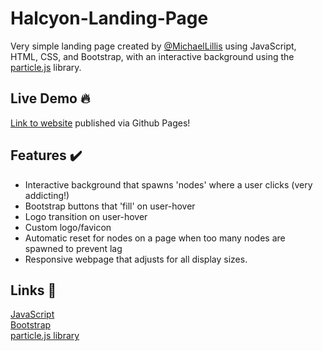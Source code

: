 
# Halcyon-Landing-Page

Very simple landing page created by [@MichaelLillis](https://github.com/MichaelLillis) using JavaScript, HTML, CSS, and Bootstrap, with an interactive background using the [particle.js](https://vincentgarreau.com/particles.js/) library.

## Live Demo 🔥
[Link to website](https://michaellillis.github.io/halcyon-landing-page/) published via Github Pages!

## Features ✔️
- Interactive background that spawns 'nodes' where a user clicks (very addicting!)
- Bootstrap buttons that 'fill' on user-hover
- Logo transition on user-hover
- Custom logo/favicon
- Automatic reset for nodes on a page when too many nodes are spawned to prevent lag
- Responsive webpage that adjusts for all display sizes.

## Links 🔗
[JavaScript](https://www.javascript.com/)   
[Bootstrap](https://getbootstrap.com/)   
[particle.js library](https://vincentgarreau.com/particles.js/)   
